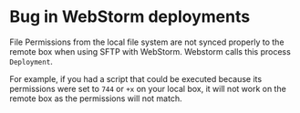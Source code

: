 # Bug in WebStorm deployments

File Permissions from the local file system are not synced properly to the remote box when using SFTP with WebStorm. Webstorm calls this process `Deployment`.

For example, if you had a script that could be executed because its permissions were set to `744` or `+x` on your local box, it will not work on the remote box as the permissions will not match.

